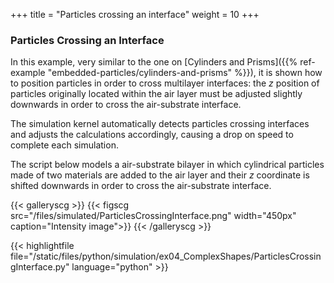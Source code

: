 +++
title = "Particles crossing an interface"
weight = 10
+++

### Particles Crossing an Interface

In this example, very similar to the one on [Cylinders and Prisms]({{% ref-example "embedded-particles/cylinders-and-prisms" %}}), it is shown how to position particles in order to cross multilayer interfaces: the $z$ position of particles originally located within the air layer must be adjusted slightly downwards in order to cross the air-substrate interface.

The simulation kernel automatically detects particles crossing interfaces and adjusts the calculations accordingly, causing a drop on speed to complete each simulation.

The script below models a air-substrate bilayer in which cylindrical particles made of two materials are added to the air layer and their $z$ coordinate is shifted downwards in order to cross the air-substrate interface.


{{< galleryscg >}}
{{< figscg src="/files/simulated/ParticlesCrossingInterface.png" width="450px" caption="Intensity image">}}
{{< /galleryscg >}}

{{< highlightfile file="/static/files/python/simulation/ex04_ComplexShapes/ParticlesCrossingInterface.py" language="python" >}}
